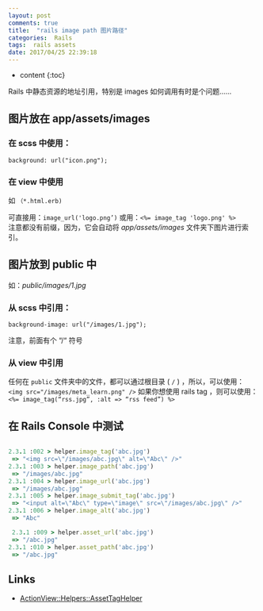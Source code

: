 ```yaml
---
layout: post
comments: true
title:  "rails image path 图片路径"
categories:  Rails
tags:  rails assets
date: 2017/04/25 22:39:18
---
```


* content
{:toc}

Rails 中静态资源的地址引用，特别是 images 如何调用有时是个问题……



## 图片放在 app/assets/images

### 在 scss  中使用：

`background: url("icon.png");`

### 在 view 中使用

如 `（*.html.erb) `

可直接用：`image_url('logo.png’)`
或用：`<%= image_tag 'logo.png' %>`  
注意都没有前缀，因为，它会自动将 *app/assets/images* 文件夹下图片进行索引。


## 图片放到 public 中

如：*public/images/1.jpg*

### 从 scss  中引用：

`background-image: url("/images/1.jpg");`

注意，前面有个 “/“ 符号

### 从 view 中引用
任何在 `public` 文件夹中的文件，都可以通过根目录 ( `/` ) ，所以，可以使用：
   ` <img src="/images/meta_learn.png" />`
如果你想使用 rails tag ，则可以使用：
    `<%= image_tag(“rss.jpg”, :alt => “rss feed”) %>`


## 在 Rails Console 中测试

```ruby

2.3.1 :002 > helper.image_tag('abc.jpg')
 => "<img src=\"/images/abc.jpg\" alt=\"Abc\" />"
2.3.1 :003 > helper.image_path('abc.jpg')
 => "/images/abc.jpg"
2.3.1 :004 > helper.image_url('abc.jpg')
 => "/images/abc.jpg"
2.3.1 :005 > helper.image_submit_tag('abc.jpg')
 => "<input alt=\"Abc\" type=\"image\" src=\"/images/abc.jpg\" />"
2.3.1 :006 > helper.image_alt('abc.jpg')
 => "Abc"

 2.3.1 :009 > helper.asset_url('abc.jpg')
 => "/abc.jpg"
2.3.1 :010 > helper.asset_path('abc.jpg')
 => "/abc.jpg"

```



## Links

* [ActionView::Helpers::AssetTagHelper](http://api.rubyonrails.org/classes/ActionView/Helpers/AssetTagHelper.html)
